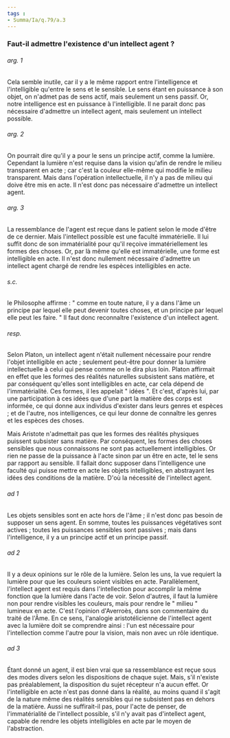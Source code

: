 ```yaml
---
tags : 
- Summa/Ia/q.79/a.3
---
```


### Faut-il admettre l'existence d'un intellect agent ?



###### arg. 1
Cela semble inutile, car il y a le même rapport entre l'intelligence et l'intelligible qu'entre le sens et le sensible. Le sens étant en puissance à son objet, on n'admet pas de sens actif, mais seulement un sens passif. Or, notre intelligence est en puissance à l'intelligible. Il ne parait donc pas nécessaire d'admettre un intellect agent, mais seulement un intellect possible. 

###### arg. 2
On pourrait dire qu'il y a pour le sens un principe actif, comme la lumière. Cependant la lumière n'est requise dans la vision qu'afin de rendre le milieu transparent en acte ; car c'est la couleur elle-même qui modifie le milieu transparent. Mais dans l'opération intellectuelle, il n'y a pas de milieu qui doive être mis en acte. Il n'est donc pas nécessaire d'admettre un intellect agent. 

###### arg. 3
La ressemblance de l'agent est reçue dans le patient selon le mode d'être de ce dernier. Mais l'intellect possible est une faculté immatérielle. Il lui suffit donc de son immatérialité pour qu'il reçoive immatériellement les formes des choses. Or, par là même qu'elle est immatérielle, une forme est intelligible en acte. Il n'est donc nullement nécessaire d'admettre un intellect agent chargé de rendre les espèces intelligibles en acte. 

###### s.c.
le Philosophe affirme : " comme en toute nature, il y a dans l'âme un principe par lequel elle peut devenir toutes choses, et un principe par lequel elle peut les faire. " Il faut donc reconnaître l'existence d'un intellect agent. 

###### resp.
Selon Platon, un intellect agent n'était nullement nécessaire pour rendre l'objet intelligible en acte ; seulement peut-être pour donner la lumière intellectuelle à celui qui pense comme on le dira plus loin. Platon affirmait en effet que les formes des réalités naturelles subsistent sans matière, et par conséquent qu'elles sont intelligibles en acte, car cela dépend de l'immatérialité. Ces formes, il les appelait " idées ". Et c'est, d'après lui, par une participation à ces idées que d'une part la matière des corps est informée, ce qui donne aux individus d'exister dans leurs genres et espèces ; et de l'autre, nos intelligences, ce qui leur donne de connaître les genres et les espèces des choses. 

Mais Aristote n'admettait pas que les formes des réalités physiques puissent subsister sans matière. Par conséquent, les formes des choses sensibles que nous connaissons ne sont pas actuellement intelligibles. Or rien ne passe de la puissance à l'acte sinon par un être en acte, tel le sens par rapport au sensible. Il fallait donc supposer dans l'intelligence une faculté qui puisse mettre en acte les objets intelligibles, en abstrayant les idées des conditions de la matière. D'où la nécessité de l'intellect agent. 

###### ad 1
Les objets sensibles sont en acte hors de l'âme ; il n'est donc pas besoin de supposer un sens agent. En somme, toutes les puissances végétatives sont actives ; toutes les puissances sensibles sont passives ; mais dans l'intelligence, il y a un principe actif et un principe passif. 

###### ad 2
Il y a deux opinions sur le rôle de la lumière. Selon les uns, la vue requiert la lumière pour que les couleurs soient visibles en acte. Parallèlement, l'intellect agent est requis dans l'intellection pour accomplir la même fonction que la lumière dans l'acte de voir. Selon d'autres, il faut la lumière non pour rendre visibles les couleurs, mais pour rendre le " milieu " lumineux en acte. C'est l'opinion d'Averroès, dans son commentaire du traité de l'Âme. En ce sens, l'analogie aristotélicienne de l'intellect agent avec la lumière doit se comprendre ainsi : l'un est nécessaire pour l'intellection comme l'autre pour la vision, mais non avec un rôle identique. 

###### ad 3
Étant donné un agent, il est bien vrai que sa ressemblance est reçue sous des modes divers selon les dispositions de chaque sujet. Mais, s'il n'existe pas préalablement, la disposition du sujet récepteur n'a aucun effet. Or l'intelligible en acte n'est pas donné dans la réalité, au moins quand il s'agit de la nature même des réalités sensibles qui ne subsistent pas en dehors de la matière. Aussi ne suffirait-il pas, pour l'acte de penser, de l'immatérialité de l'intellect possible, s'il n'y avait pas d'intellect agent, capable de rendre les objets intelligibles en acte par le moyen de l'abstraction. 

